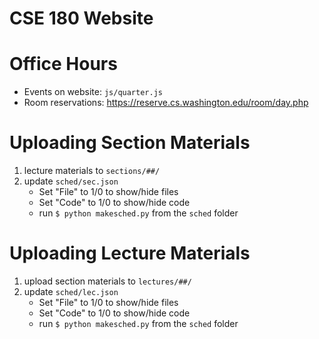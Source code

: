 # CSE 180 Website
# Office Hours
 - Events on website: `js/quarter.js`
 - Room reservations: https://reserve.cs.washington.edu/room/day.php
 
# Uploading Section Materials
1. lecture materials to `sections/##/`
2. update `sched/sec.json`
   - Set "File" to 1/0 to show/hide files
   - Set "Code" to 1/0 to show/hide code
   - run `$ python makesched.py` from the `sched` folder
   
# Uploading Lecture Materials
1. upload section materials to `lectures/##/`
2. update `sched/lec.json`
   - Set "File" to 1/0 to show/hide files
   - Set "Code" to 1/0 to show/hide code
   - run `$ python makesched.py` from the `sched` folder
